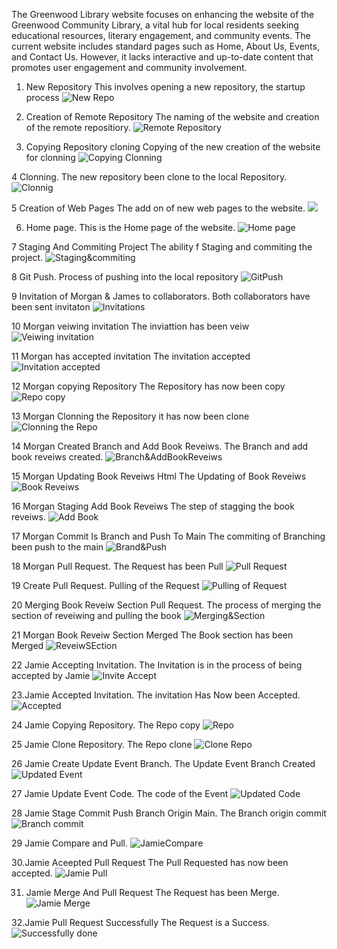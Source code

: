 The Greenwood Library website focuses on enhancing the website of the Greenwood Community Library, a vital hub for local residents seeking educational resources, literary engagement, and community events. The current website includes standard pages such as Home, About Us, Events, and Contact Us. However, it lacks interactive and up-to-date content that promotes user engagement and community involvement.

1. New Repository
This involves opening a new repository, the startup process
![New Repo](./img/1.NewRepository.png)

2. Creation of Remote Repository
The naming of the website and creation of the remote repositiory.
![Remote Repository](./img/2.CreationofRemoteRepository.png)

3. Copying Repository cloning
Copying of the new creation of the website for clonning
![Copying Clonning](./img/3.3.CopyRepoClone.png)

4 Clonning.
The new repository been clone to the local Repository.
![Clonnig](./img/4.clonning.png)

5 Creation of Web Pages
 The add on of new web pages to the website.
 ![](./img/5.CreationOfWebPages.png)

 6. Home page.
 This is the Home page of the website.
 ![Home page](./img/6.HomePage.png)

 7 Staging And Commiting Project
 The ability f Staging and commiting the project.
 ![Staging&commiting](./img/7.StagingAndCommitingProject.png)

 8 Git Push.
 Process of pushing into the local repository
 ![GitPush](./img/8.GitPush.png)

 9 Invitation of Morgan & James to collaborators.
 Both collaborators have been sent invitaton 
 ![Invitations](./img/9.InvitationOfMorganAndJamesToCollaborator.png)
 
 10 Morgan veiwing invitation
 The inviattion has been veiw
 ![Veiwing invitation](./img/10.MorganVeiwingInvitation.png)

 11 Morgan has accepted invitation
 The invitation accepted
 ![Invitation accepted](./img/11.MorganHasAcceptedInviation.png)

 12 Morgan copying Repository
 The Repository has now been copy
 ![Repo copy](./img/12.MorganCopyingRepository.png)

 13 Morgan Clonning the Repository
 it has now been clone
 ![Clonning the Repo](./img/13.MorganGlonningTheRepository.png)

 14 Morgan Created Branch and Add Book Reveiws.
 The Branch and add book reveiws created.
 ![Branch&AddBookReveiws](./img/14.MorganCreateBranch&Add-Book-Reviews.png)

 15 Morgan Updating Book Reveiws Html
 The Updating of Book Reveiws
 ![Book Reveiws](./img/15.MorganUpdatingBook_ReviewsHtml.png)

 16 Morgan Staging Add Book Reveiws
 The step of stagging the book reveiws.
 ![Add Book](./img/16.MorganStagingAddBookReviews.png)

 17 Morgan Commit Is Branch and Push To Main
 The commiting of Branching been push to the main
 ![Brand&Push](./img/17.MorganCommitisBranch&PushToMain.png)

 18 Morgan Pull Request.
 The Request has been Pull
 ![Pull Request](./img/18.MorganPullRequest.png)

 19 Create Pull Request.
 Pulling of the Request
 ![Pulling of Request](./img/19.CreatePullRequest.png)

 20 Merging Book Reveiw Section Pull Request.
 The process of merging the section of reveiwing and pulling the book
 ![Merging&Section](./img/20.MergingBookReviewSectionPullRequest.png)

 21 Morgan Book Reveiw Section Merged
  The Book section has been Merged
  ![ReveiwSEction](./img/21.MorganBookReviewSectionMerged.png)

22 Jamie Accepting Invitation.
The Invitation is in the process of being accepted by Jamie
![Invite Accept](./img/22.JamieAcceptingInvitation.png)

23.Jamie Accepted Invitation.
The invitation Has Now been Accepted.
![Accepted](./img/23.JamieAcceptedInvitationFromGitHub.png)

24 Jamie Copying Repository.
The Repo copy
![Repo](./img/24.JamieCopyingRepository.png)

25 Jamie Clone Repository.
The Repo clone
![Clone Repo](./img/25.JamieCloneRepository.png)

26 Jamie Create Update Event Branch.
The Update Event Branch Created
![Updated Event](./img/26.JamieCreateUpdateEventBranch.png)

27 Jamie Update Event Code.
The code of the Event
![Updated Code](./img/27.JamieUpdateEventCode.png)

28 Jamie Stage Commit Push Branch Origin Main.
The Branch origin commit
![Branch commit](./img/28.JamieStageCommitPushBranchOriginMain.png)

29 Jamie Compare and Pull.
![JamieCompare](./img/29.JamieCompare&Pull.png)

30.Jamie Aceepted Pull Request
The Pull Requested has now been accepted.
![Jamie Pull](./img/30.JamieAcceptedPULLRequest.png)

31. Jamie Merge And Pull Request
The Request has been Merge.
![Jamie Merge](./img/31.JamieMergePullRequest.png)

32.Jamie Pull Request Successfully
The Request is a Success.
![Successfully done](./img/32.JamiePullRequestSuccessfully.png)

